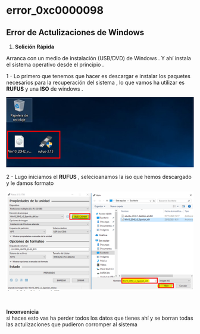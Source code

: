 # error_0xc0000098

## Error de Actulizaciones de Windows 


1. **Solición Rápida**


Arranca con un medio de instalación (USB/DVD) de Windows . Y ahí instala 
el sistema operativo desde el principio .

1 - Lo primero que tenemos que hacer es descargar e instalar los paquetes necesarios para la recuperación del sistema , lo que vamos ha utilizar es **RUFUS** y una **ISO** de windows .

![Descarga e instalacion de paquetes](./img/medio_instalacion/instalacion_de_paquetes.png)
<br>

2 - Lugo iniciamos el **RUFUS** , selecioanamos la iso que hemos descargado y le damos formato 

![Iniciando RUFUS 1](./img/medio_instalacion/creando_iso_rufus1.png)

<br>

**Inconvenicia**
<br>
si haces esto vas ha perder todos los datos que tienes ahí y se borran todas las
actulizaciones que pudieron corromper al sistema